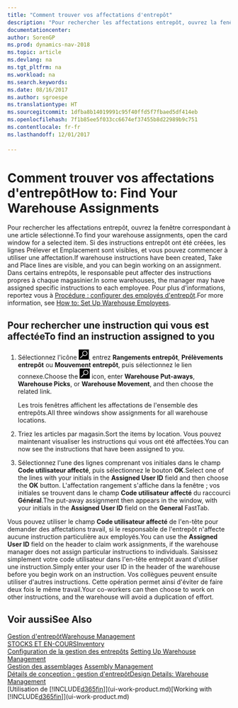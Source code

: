 ```yaml
---
title: "Comment trouver vos affectations d'entrepôt"
description: "Pour rechercher les affectations entrepôt, ouvrez la fenêtre correspondant à une article sélectionné. Si des instructions entrepôt ont été créées, les lignes Prélever et Emplacement sont visibles, et vous pouvez commencer à utiliser une affectation. Dans certains entrepôts, le responsable peut affecter des instructions propres à chaque magasinier."
documentationcenter: 
author: SorenGP
ms.prod: dynamics-nav-2018
ms.topic: article
ms.devlang: na
ms.tgt_pltfrm: na
ms.workload: na
ms.search.keywords: 
ms.date: 08/16/2017
ms.author: sgroespe
ms.translationtype: HT
ms.sourcegitcommit: 1dfba8b14019991c95f40ffd5f7fbaed5df414eb
ms.openlocfilehash: 7f1b85ee5f033cc6674ef37455b8d22989b9c751
ms.contentlocale: fr-fr
ms.lasthandoff: 12/01/2017

---
```

# <a name="how-to-find-your-warehouse-assignments"></a><span data-ttu-id="37538-105">Comment trouver vos affectations d'entrepôt</span><span class="sxs-lookup"><span data-stu-id="37538-105">How to: Find Your Warehouse Assignments</span></span>
<span data-ttu-id="37538-106">Pour rechercher les affectations entrepôt, ouvrez la fenêtre correspondant à une article sélectionné.</span><span class="sxs-lookup"><span data-stu-id="37538-106">To find your warehouse assignments, open the card window for a selected item.</span></span> <span data-ttu-id="37538-107">Si des instructions entrepôt ont été créées, les lignes Prélever et Emplacement sont visibles, et vous pouvez commencer à utiliser une affectation.</span><span class="sxs-lookup"><span data-stu-id="37538-107">If warehouse instructions have been created, Take and Place lines are visible, and you can begin working on an assignment.</span></span> <span data-ttu-id="37538-108">Dans certains entrepôts, le responsable peut affecter des instructions propres à chaque magasinier.</span><span class="sxs-lookup"><span data-stu-id="37538-108">In some warehouses, the manager may have assigned specific instructions to each employee.</span></span> <span data-ttu-id="37538-109">Pour plus d'informations, reportez vous à [Procédure : configurer des employés d'entrepôt](warehouse-how-to-set-up-warehouse-employees.md).</span><span class="sxs-lookup"><span data-stu-id="37538-109">For more information, see [How to: Set Up Warehouse Employees](warehouse-how-to-set-up-warehouse-employees.md).</span></span>

## <a name="to-find-an-instruction-assigned-to-you"></a><span data-ttu-id="37538-110">Pour rechercher une instruction qui vous est affectée</span><span class="sxs-lookup"><span data-stu-id="37538-110">To find an instruction assigned to you</span></span>  
1.  <span data-ttu-id="37538-111">Sélectionnez l'icône ![Page ou état pour la recherche](media/ui-search/search_small.png "Page ou état pour la recherche"), entrez **Rangements entrepôt**, **Prélèvements entrepôt** ou **Mouvement entrepôt**, puis sélectionnez le lien connexe.</span><span class="sxs-lookup"><span data-stu-id="37538-111">Choose the ![Search for Page or Report](media/ui-search/search_small.png "Search for Page or Report icon") icon, enter **Warehouse Put-aways**, **Warehouse Picks**, or **Warehouse Movement**, and then choose the related link.</span></span>

    <span data-ttu-id="37538-112">Les trois fenêtres affichent les affectations de l'ensemble des entrepôts.</span><span class="sxs-lookup"><span data-stu-id="37538-112">All three windows show assignments for all warehouse locations.</span></span>  

2. <span data-ttu-id="37538-113">Triez les articles par magasin.</span><span class="sxs-lookup"><span data-stu-id="37538-113">Sort the items by location.</span></span> <span data-ttu-id="37538-114">Vous pouvez maintenant visualiser les instructions qui vous ont été affectées.</span><span class="sxs-lookup"><span data-stu-id="37538-114">You can now see the instructions that have been assigned to you.</span></span>  
3. <span data-ttu-id="37538-115">Sélectionnez l'une des lignes comprenant vos initiales dans le champ **Code utilisateur affecté**, puis sélectionnez le bouton **OK**.</span><span class="sxs-lookup"><span data-stu-id="37538-115">Select one of the lines with your initials in the **Assigned User ID** field and then choose the **OK** button.</span></span> <span data-ttu-id="37538-116">L'affectation rangement s'affiche dans la fenêtre ; vos initiales se trouvent dans le champ **Code utilisateur affecté** du raccourci **Général**.</span><span class="sxs-lookup"><span data-stu-id="37538-116">The put-away assignment then appears in the window, with your initials in the **Assigned User ID** field on the **General** FastTab.</span></span>  

<span data-ttu-id="37538-117">Vous pouvez utiliser le champ **Code utilisateur affecté** de l'en-tête pour demander des affectations travail, si le responsable de l'entrepôt n'affecte aucune instruction particulière aux employés.</span><span class="sxs-lookup"><span data-stu-id="37538-117">You can use the **Assigned User ID** field on the header to claim work assignments, if the warehouse manager does not assign particular instructions to individuals.</span></span> <span data-ttu-id="37538-118">Saisissez simplement votre code utilisateur dans l'en-tête entrepôt avant d'utiliser une instruction.</span><span class="sxs-lookup"><span data-stu-id="37538-118">Simply enter your user ID in the header of the warehouse before you begin work on an instruction.</span></span> <span data-ttu-id="37538-119">Vos collègues peuvent ensuite utiliser d'autres instructions. Cette opération permet ainsi d'éviter de faire deux fois le même travail.</span><span class="sxs-lookup"><span data-stu-id="37538-119">Your co-workers can then choose to work on other instructions, and the warehouse will avoid a duplication of effort.</span></span>  

## <a name="see-also"></a><span data-ttu-id="37538-120">Voir aussi</span><span class="sxs-lookup"><span data-stu-id="37538-120">See Also</span></span>  
[<span data-ttu-id="37538-121">Gestion d'entrepôt</span><span class="sxs-lookup"><span data-stu-id="37538-121">Warehouse Management</span></span>](warehouse-manage-warehouse.md)  
[<span data-ttu-id="37538-122">STOCKS ET EN-COURS</span><span class="sxs-lookup"><span data-stu-id="37538-122">Inventory</span></span>](inventory-manage-inventory.md)  
<span data-ttu-id="37538-123">[Configuration de la gestion des entrepôts](warehouse-setup-warehouse.md)   </span><span class="sxs-lookup"><span data-stu-id="37538-123">[Setting Up Warehouse Management](warehouse-setup-warehouse.md)   </span></span>  
<span data-ttu-id="37538-124">[Gestion des assemblages](assembly-assemble-items.md)  </span><span class="sxs-lookup"><span data-stu-id="37538-124">[Assembly Management](assembly-assemble-items.md)  </span></span>  
[<span data-ttu-id="37538-125">Détails de conception : gestion d'entrepôt</span><span class="sxs-lookup"><span data-stu-id="37538-125">Design Details: Warehouse Management</span></span>](design-details-warehouse-management.md)  
<span data-ttu-id="37538-126">[Utilisation de [!INCLUDE[d365fin](includes/d365fin_md.md)]](ui-work-product.md)</span><span class="sxs-lookup"><span data-stu-id="37538-126">[Working with [!INCLUDE[d365fin](includes/d365fin_md.md)]](ui-work-product.md)</span></span> 

